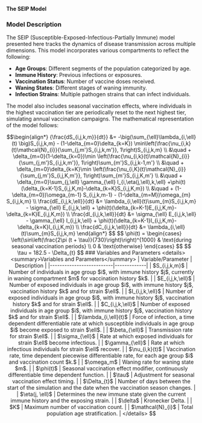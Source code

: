 **The SEIP Model**

### Model Description

The SEIP (Susceptible-Exposed-Infectious-Partially Immune) model presented here tracks the dynamics of disease transmission across multiple dimensions. This model incorporates various compartments to reflect the following:

- **Age Groups**: Different segments of the population categorized by age.
- **Immune History**: Previous infections or exposures.
- **Vaccination Status**: Number of vaccine doses received.
- **Waning States**: Different stages of waning immunity.
- **Infection Strains**: Multiple pathogen strains that can infect individuals.

The model also includes seasonal vaccination effects, where individuals in the highest vaccination tier are periodically reset to the next highest tier, simulating annual vaccination campaigns. The mathematical representation of the model follows:

```math
\begin{align*}
{\frac{dS_{i,j,k,m}}{dt}} &= -\big(\sum_{\ell}\lambda_{i,\ell}(t) \big)S_{i,j,k,m} - (1-\delta_{m=0}\delta_{k=K}) \min\left(\frac{\nu_{i,k}(t)\mathcal{N}_{i}}{\sum_{j,m'}S_{i,j,k,m'}}, 1\right)S_{i,j,k,m} \\
&\quad + \delta_{m=0}(1-\delta_{k=0})\min \left(\frac{\nu_{i,k}(t)\mathcal{N}_{i}}{\sum_{j,m'}S_{i,j,k,m'}}, 1\right)\sum_{m'}S_{i,j,k-1,m'} \\
&\quad + \delta_{m=0}\delta_{k=K}\min \left(\frac{\nu_{i,K}(t)\mathcal{N}_{i}}{\sum_{j,m'}S_{i,j,K,m'}}, 1\right)\sum_{m'}S_{i,j,K,m'} \\
&\quad + \delta_{m=0}\sum_{j,\ell} \gamma_{\ell} I_{i,\eta(j,\ell),k,\ell} +\phi(t)(\delta_{k=K-1}S_{i,j,K,m}-\delta_{k=K}S_{i,j,K,m}) \\
&\quad + (1-\delta_{m=0})\omega_{m-1} S_{i,j,k,m-1} - (1-\delta_{m=M})\omega_{m} S_{i,j,k,m} \\
\frac{dE_{i,j,k,\ell}}{dt} &= \lambda_{i,\ell}(t)\sum_{m}S_{i,j,k,m} - \sigma_{\ell} E_{i,j,k,\ell} + \phi(t)(\delta_{k=K-1}E_{i,j,K,m}-\delta_{k=K}E_{i,j,K,m}) \\
\frac{dI_{i,j,k,\ell}}{dt} &= \sigma_{\ell} E_{i,j,k,\ell} - \gamma_{\ell} I_{i,j,k,\ell} + \phi(t)(\delta_{k=K-1}I_{i,j,K,m}-\delta_{k=K}I_{i,j,K,m}) \\
\frac{dC_{i,j,k,\ell}}{dt} &= \lambda_{i,\ell}(t)\sum_{m}S_{i,j,k,m}
\end{align*}
$$

$$
\phi(t) = 
\begin{cases}
\left(\sin\left(\frac{2\pi (t + \tau)}{730}\right)\right)^{1000} & \text{during seasonal vaccination periods} \\
0 & \text{otherwise}
\end{cases}
$$

$$
\tau = 182.5 - \Delta_{t}
$$

### Variables and Parameters

<details>
<summary>Variables and Parameters</summary>

| Variable/Parameter       | Description |
|--------------------------|-------------|
| $S_{i,j,k,m}$            | Number of individuals in age group $i$, with immune history $j$, currently in waning compartment $m$ for vaccination history $k$. |
| $E_{i,j,k,\ell}$         | Number of exposed individuals in age group $i$, with immune history $j$, vaccination history $k$ and for strain $\ell$. |
| $I_{i,j,k,\ell}$         | Number of exposed individuals in age group $i$, with immune history $j$, vaccination history $k$ and for strain $\ell$. |
| $C_{i,j,k,\ell}$         | Number of exposed individuals in age group $i$, with immune history $j$, vaccination history $k$ and for strain $\ell$. |
| $\lambda_{i,\ell}(t)$    | Force of infection, a time dependent differentiable rate at which susceptible individuals in age group $i$ become exposed to strain $\ell$. |
| $\beta_{\ell}$           | Transmission rate for strain $\ell$. |
| $\sigma_{\ell}$          | Rate at which exposed individuals for strain $\ell$ become infectious. |
| $\gamma_{\ell}$          | Rate at which infectious individuals for strain $\ell$ recover. |
| $\nu_{i,k}(t)$           | Vaccination rate, time dependent piecewise differentiable rate, for each age group $i$ and vaccination count $k.$ |
| $\omega_m$               | Waning rate for waning state $m$. |
| $\phi(t)$                | Seasonal vaccination effect modifier, continuously differentiable time dependent function. |
| $\tau$                   | Adjustment for seasonal vaccination effect timing. |
| $\Delta_{t}$             | Number of days between the start of the simulation and the date when the vaccination season changes. |
| $\eta(j, \ell)$          | Determines the new immune state given the current immune history and the exposing strain. |
| $\delta$                 | Kronecker Delta. |
| $K$                      | Maximum number of vaccination count. |
| $\mathcal{N}_{i}$        | Total population age stratification. |

</details>